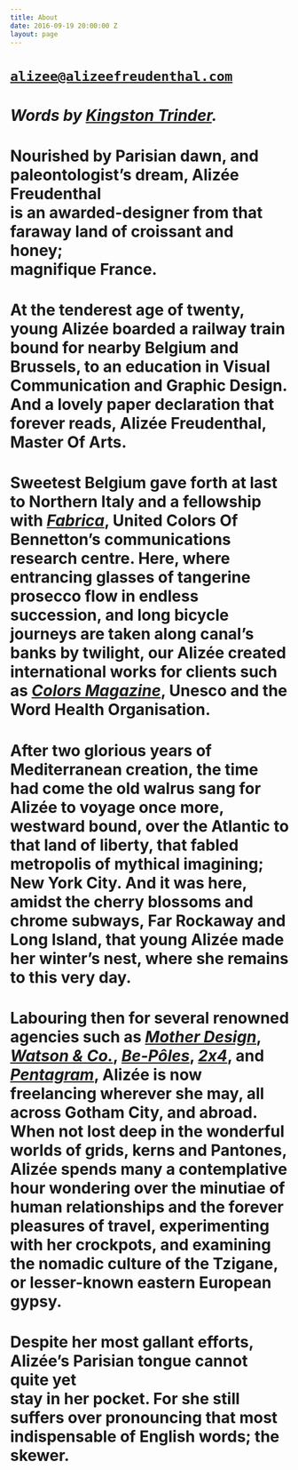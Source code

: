 ```yaml
---
title: About
date: 2016-09-19 20:00:00 Z
layout: page
---
```


# [`alizee@alizeefreudenthal.com`](mailto:alizee@alizeefreudenthal.com)

# *Words by [Kingston Trinder](http://www.narwhalsguffaw.com/).*

# Nourished by Parisian dawn, and paleontologist’s dream, Alizée Freudenthal <br>is an awarded-designer from that faraway land of croissant and honey; <br>magnifique France.

# At the tenderest age of twenty, young Alizée boarded a railway train bound for nearby Belgium and Brussels, to an education in Visual Communication and Graphic Design. And a lovely paper declaration that forever reads, Alizée Freudenthal, Master Of Arts.

# Sweetest Belgium gave forth at last to Northern Italy and a fellowship with [*Fabrica*](http://www.fabrica.it/), United Colors Of Bennetton’s communications research centre. Here, where entrancing glasses of tangerine prosecco flow in endless succession, and long bicycle journeys are taken along canal’s banks by twilight, our Alizée created international works for clients such as [*Colors Magazine*](http://www.colorsmagazine.com/), Unesco and the Word Health Organisation.

# After two glorious years of Mediterranean creation, the time had come the old walrus sang for Alizée to voyage once more, westward bound, over the Atlantic to that land of liberty, that fabled metropolis of mythical imagining; New York City. And it was here, amidst the cherry blossoms and chrome subways, Far Rockaway and Long Island,  that young  Alizée made her winter’s nest, where she remains to this very day.

# Labouring then for several renowned agencies such as [*Mother Design*](http://www.motherdesign.com/), <br>[*Watson & Co.*](http://www.watsonnyc.com/), [*Be-Pôles*](http://be-poles.com/en/), [*2x4*](http://2x4.org/), and [*Pentagram*](http://www.pentagram.com/#/home), Alizée is now freelancing wherever she may, all across Gotham City, and abroad. When not lost deep in the wonderful worlds of grids, kerns and Pantones, Alizée spends many a contemplative hour wondering over the minutiae of human relationships and the forever pleasures of travel, experimenting with her crockpots, and examining the nomadic culture of the Tzigane, or lesser-known eastern European gypsy.

# Despite her most gallant efforts, Alizée’s Parisian tongue cannot quite yet <br>stay in her pocket. For she still suffers over pronouncing that most indispensable of English words; the skewer.

